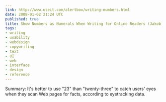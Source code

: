 ```yaml
---
link: http://www.useit.com/alertbox/writing-numbers.html
date: 2008-01-02 21:24 UTC
published: true
title: Show Numbers as Numerals When Writing for Online Readers (Jakob Nielsen's Alertbox)
tags:
- writing
- usability
- webdesign
- copywriting
- text
- UI
- web
- interface
- design
- reference
---
```


Summary:
It's better to use "23" than "twenty-three" to catch users' eyes when they scan Web pages for facts, according to eyetracking data.
